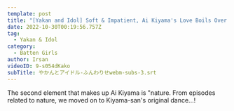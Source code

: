```yaml
---
template: post
title: "[Yakan and Idol] Soft & Impatient, Ai Kiyama's Love Boils Over! #3"
date: 2022-10-30T00:19:56.757Z
tag:
  - Yakan & Idol
category:
  - Batten Girls
author: Irsan
videoID: 9-s054dKako
subTitle: やかんとアイドル-ふんわりせwebm-subs-3.srt
---
```

The second element that makes up Ai Kiyama is "nature. From episodes related to nature, we moved on to Kiyama-san's original dance...!